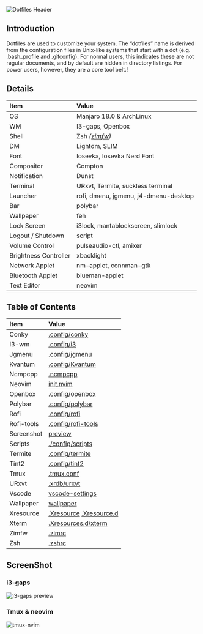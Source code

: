 ![Dotfiles Header](https://raw.githubusercontent.com/mnabila/dotfiles/master/images/header.png)

## Introduction

Dotfiles are used to customize your system. The “dotfiles” name is derived from the configuration files in Unix-like systems that start with a dot (e.g. .bash_profile and .gitconfig). For normal users, this indicates these are not regular documents, and by default are hidden in directory listings. For power users, however, they are a core tool belt.</tspan>!

## Details

| Item                  | Value                                           |
| :-------------------- | :---------------------------------------------- |
| OS                    | Manjaro 18.0 & ArchLinux                        |
| WM                    | I3-gaps, Openbox                                |
| Shell                 | Zsh _([zimfw](https://github.com/zimfw/zimfw))_ |
| DM                    | Lightdm, SLIM                                   |
| Font                  | Iosevka, Iosevka Nerd Font                      |
| Compositor            | Compton                                         |
| Notification          | Dunst                                           |
| Terminal              | URxvt, Termite, suckless terminal               |
| Launcher              | rofi, dmenu, jgmenu, j4-dmenu-desktop           |
| Bar                   | polybar                                         |
| Wallpaper             | feh                                             |
| Lock Screen           | i3lock, mantablockscreen, slimlock              |
| Logout / Shutdown     | script                                          |
| Volume Control        | pulseaudio-ctl, amixer                          |
| Brightness Controller | xbacklight                                      |
| Network Applet        | nm-applet, connman-gtk                          |
| Bluetooth Applet      | blueman-applet                                  |
| Text Editor           | neovim                                          |

## Table of Contents

| Item       | Value                                                                                                                                                   |
| :--------- | :------------------------------------------------------------------------------------------------------------------------------------------------------ |
| Conky      | [.config/conky](https://github.com/mnabila/dotfiles/tree/master/.config/conky)                                                                          |
| I3-wm      | [.config/i3](https://github.com/mnabila/dotfiles/tree/master/.config/i3)                                                                                |
| Jgmenu     | [.config/jgmenu](https://github.com/mnabila/dotfiles/tree/master/.config/jgmenu)                                                                        |
| Kvantum    | [.config/Kvantum](https://github.com/mnabila/dotfiles/tree/master/.config/Kvantum)                                                                      |
| Ncmpcpp    | [.ncmpcpp](https://github.com/mnabila/dotfiles/tree/master/.ncmpcpp)                                                                                    |
| Neovim     | [init.nvim](https://github.com/mnabila/dotfiles/blob/master/.config/nvim)                                                                               |
| Openbox    | [.config/openbox](https://github.com/mnabila/dotfiles/tree/master/.config/openbox)                                                                      |
| Polybar    | [.config/polybar](https://github.com/mnabila/dotfiles/tree/master/.config/polybar)                                                                      |
| Rofi       | [.config/rofi](https://github.com/mnabila/dotfiles/tree/master/.config/rofi)                                                                            |
| Rofi-tools | [.config/rofi-tools](https://github.com/mnabila/dotfiles/tree/master/.config/rofi-tools)                                                                |
| Screenshot | [preview](https://github.com/mnabila/dotfiles/tree/master/preview)                                                                                      |
| Scripts    | [./config/scripts](https://github.com/mnabila/dotfiles/blob/master/.config/scripts)                                                                     |
| Termite    | [.config/termite](https://github.com/mnabila/dotfiles/tree/master/.config/termite)                                                                      |
| Tint2      | [.config/tint2](https://github.com/mnabila/dotfiles/tree/master/.config/tint2)                                                                          |
| Tmux       | [.tmux.conf](https://github.com/mnabila/dotfiles/blob/master/.tmux.conf)                                                                                |
| URxvt      | [.xrdb/urxvt](https://github.com/mnabila/dotfiles/blob/master/.Xresources.d/urxvt)                                                                      |
| Vscode     | [vscode-settings](https://github.com/mnabila/dotfiles/blob/master/vscode-settings.json)                                                                 |
| Wallpaper  | [wallpaper](https://github.com/mnabila/dotfiles/tree/master/wallpaper)                                                                                  |
| Xresource  | [.Xresource](https://github.com/mnabila/dotfiles/blob/master/.Xresources) [.Xresource.d](https://github.com/nabil48/dotfiles/tree/master/.Xresources.d) |
| Xterm      | [.Xresources.d/xterm](https://github.com/mnabila/dotfiles/blob/master/.Xresources.d/xterm)                                                              |
| Zimfw      | [.zimrc](https://github.com/mnabila/dotfiles/blob/master/.zimrc)                                                                                        |
| Zsh        | [.zshrc](https://github.com/mnabila/dotfiles/blob/master/.zshrc)                                                                                        |

## ScreenShot

### i3-gaps

![i3-gaps preview](https://raw.githubusercontent.com/mnabila/dotfiles/master/preview/i3-wm%20preview.png)

### Tmux & neovim

![tmux-nvim](https://raw.githubusercontent.com/mnabila/dotfiles/master/preview/tmux%20preview.png)

